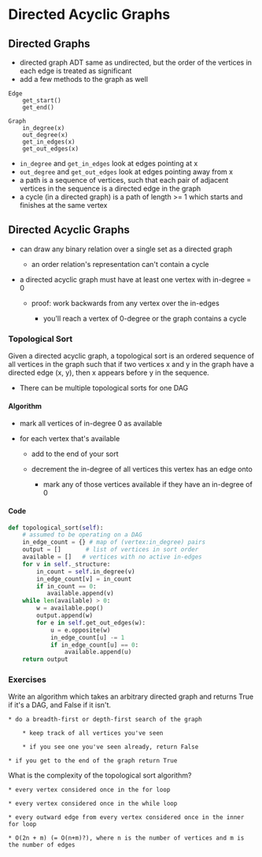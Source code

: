 # Directed Acyclic Graphs

## Directed Graphs

* directed graph ADT same as undirected, but the order of the vertices in each edge is treated as significant
* add a few methods to the graph as well

```pseudo
Edge
    get_start()
    get_end()

Graph
    in_degree(x)
    out_degree(x)
    get_in_edges(x)
    get_out_edges(x)
```

* `in_degree` and `get_in_edges` look at edges pointing at x
* `out_degree` and `get_out_edges` look at edges pointing away from x
* a path is a sequence of vertices, such that each pair of adjacent vertices in the sequence is a directed edge in the graph
* a cycle (in a directed graph) is a path of length >= 1 which starts and finishes at the same vertex

## Directed Acyclic Graphs

* can draw any binary relation over a single set as a directed graph
    * an order relation's representation can't contain a cycle

* a directed acyclic graph must have at least one vertex with in-degree = 0

    * proof: work backwards from any vertex over the in-edges

        * you'll reach a vertex of 0-degree or the graph contains a cycle

### Topological Sort

Given a directed acyclic graph, a topological sort is an ordered sequence of all vertices in the graph such that if two vertices x and y in the graph have a directed edge (x, y), then x appears before y in the sequence.

* There can be multiple topological sorts for one DAG

#### Algorithm

* mark all vertices of in-degree 0 as available

* for each vertex that's available

    * add to the end of your sort

    * decrement the in-degree of all vertices this vertex has an edge onto

        * mark any of those vertices available if they have an in-degree of 0

#### Code

```python
def topological_sort(self):
    # assumed to be operating on a DAG
    in_edge_count = {} # map of (vertex:in_degree) pairs
    output = []       # list of vertices in sort order
    available = []   # vertices with no active in-edges
    for v in self._structure:
        in_count = self.in_degree(v)
        in_edge_count[v] = in_count
        if in_count == 0:
           available.append(v)
    while len(available) > 0:
        w = available.pop()
        output.append(w)
        for e in self.get_out_edges(w):
            u = e.opposite(w)
            in_edge_count[u] -= 1
            if in_edge_count[u] == 0:
                available.append(u)
    return output
```

### Exercises

Write an algorithm which takes an arbitrary directed graph and returns True if it's a DAG, and False if it isn't.

    * do a breadth-first or depth-first search of the graph

        * keep track of all vertices you've seen

        * if you see one you've seen already, return False

    * if you get to the end of the graph return True

What is the complexity of the topological sort algorithm?

    * every vertex considered once in the for loop

    * every vertex considered once in the while loop

    * every outward edge from every vertex considered once in the inner for loop

    * O(2n + m) (= O(n+m)?), where n is the number of vertices and m is the number of edges
